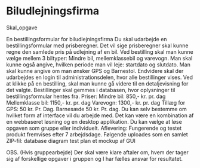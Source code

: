 # Biludlejningsfirma
Skal_opgave

En bestillingsformular for biludlejningsfirma
Du skal udarbejde en bestillingsformular med prisberegner. Det vil sige prisberegner skal kunne regne den samlede pris på udlejning af en bil. 
Ved bestilling skal man kunne vælge mellem 3 biltyper: Mindre bil, mellemklassebil og varevogn. Man skal kunne også angive, hvilken periode man vil leje: startdato og slutdato. Man skal kunne angive om man ønsker GPS og Barnestol.
Endvidere skal der udarbejdes en login til administrationsdelen, hvor alle bestillinger vises. Ved at klikke på en bestilling, skal man kunne gå videre til en detaljevisning for det valgte.
Bestillinger skal gemmes i databasen, hvor oplysninger til bestillingsformular hentes fra. 
Priser:
Mindre bil: 850,- kr. pr. dag
Mellemklasse bil: 1150,- kr. pr. dag
Varevogn: 1300,- kr. pr. dag
Tillæg for GPS: 50 kr. Pr. Dag.
Barnesæde 50 kr. Pr. dag.
Du kan selv bestemme om hvilket form af interface vil du arbejde med.  Det kan være en kombination af en webbaseret løsning og en desktop applikation.
Du kan vælge at løse opgaven som gruppe eller individuelt. 
Aflevering:
Fungerende og testet produkt fremvises efter 7 arbejdsdage.
Følgende uploades som en samlet ZIP-fil:
database diagram
test plan
et mockup af GUI

OBS. (Hvis gruppearbejde)
Der skal være klare aftaler om, hvem der tager sig af forskellige opgaver i gruppen og I har fælles ansvar for resultatet.


